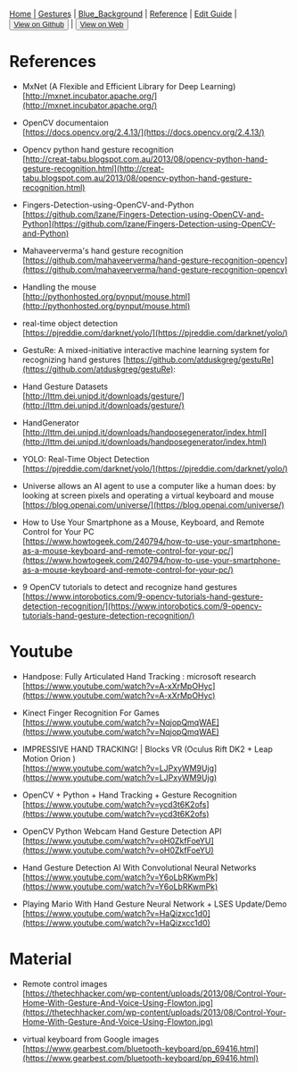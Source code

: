 [Home](/README.md) | [Gestures](/gestures.md) | [Blue_Background](/blue_background.md) | [Reference](/reference.md) | [Edit Guide](/editguide.md) | <button class="nav" ><a href="https://github.com/whatifif/handgesture/">View on Github</a></button>  |  <button class="nav" ><a href="https://whatifif.github.io/handgesture/">View on Web</a></button>

# References

- MxNet (A Flexible and Efficient Library for Deep Learning)  
[http://mxnet.incubator.apache.org/](http://mxnet.incubator.apache.org/)  

- OpenCV documentaion  
[https://docs.opencv.org/2.4.13/](https://docs.opencv.org/2.4.13/)

- Opencv python hand gesture recognition  
[http://creat-tabu.blogspot.com.au/2013/08/opencv-python-hand-gesture-recognition.html](http://creat-tabu.blogspot.com.au/2013/08/opencv-python-hand-gesture-recognition.html)  

- Fingers-Detection-using-OpenCV-and-Python  
[https://github.com/lzane/Fingers-Detection-using-OpenCV-and-Python](https://github.com/lzane/Fingers-Detection-using-OpenCV-and-Python)

- Mahaveerverma's hand gesture recognition  
[https://github.com/mahaveerverma/hand-gesture-recognition-opencv](https://github.com/mahaveerverma/hand-gesture-recognition-opencv)  

- Handling the mouse  
[http://pythonhosted.org/pynput/mouse.html](http://pythonhosted.org/pynput/mouse.html)  

- real-time object detection  
[https://pjreddie.com/darknet/yolo/](https://pjreddie.com/darknet/yolo/)

- GestuRe: A mixed-initiative interactive machine learning system for recognizing hand gestures
[https://github.com/atduskgreg/gestuRe](https://github.com/atduskgreg/gestuRe): 

- Hand Gesture Datasets  
[http://lttm.dei.unipd.it/downloads/gesture/](http://lttm.dei.unipd.it/downloads/gesture/)  

- HandGenerator   
[http://lttm.dei.unipd.it/downloads/handposegenerator/index.html](http://lttm.dei.unipd.it/downloads/handposegenerator/index.html)  

- YOLO: Real-Time Object Detection  
[https://pjreddie.com/darknet/yolo/](https://pjreddie.com/darknet/yolo/)

- Universe allows an AI agent to use a computer like a human does: by looking at screen pixels and operating a virtual keyboard and mouse  
[https://blog.openai.com/universe/](https://blog.openai.com/universe/)  

- How to Use Your Smartphone as a Mouse, Keyboard, and Remote Control for Your PC  
[https://www.howtogeek.com/240794/how-to-use-your-smartphone-as-a-mouse-keyboard-and-remote-control-for-your-pc/](https://www.howtogeek.com/240794/how-to-use-your-smartphone-as-a-mouse-keyboard-and-remote-control-for-your-pc/)

- 9 OpenCV tutorials to detect and recognize hand gestures  
[https://www.intorobotics.com/9-opencv-tutorials-hand-gesture-detection-recognition/](https://www.intorobotics.com/9-opencv-tutorials-hand-gesture-detection-recognition/)



# Youtube

- Handpose: Fully Articulated Hand Tracking : microsoft research  
[https://www.youtube.com/watch?v=A-xXrMpOHyc](https://www.youtube.com/watch?v=A-xXrMpOHyc)

- Kinect Finger Recognition For Games  
[https://www.youtube.com/watch?v=NqjopQmqWAE](https://www.youtube.com/watch?v=NqjopQmqWAE)

- IMPRESSIVE HAND TRACKING! | Blocks VR (Oculus Rift DK2 + Leap Motion Orion )  
[https://www.youtube.com/watch?v=LJPxyWM9Ujg](https://www.youtube.com/watch?v=LJPxyWM9Ujg)

- OpenCV + Python + Hand Tracking + Gesture Recognition  
[https://www.youtube.com/watch?v=ycd3t6K2ofs](https://www.youtube.com/watch?v=ycd3t6K2ofs)

- OpenCV Python Webcam Hand Gesture Detection API  
[https://www.youtube.com/watch?v=oH0ZkfFoeYU](https://www.youtube.com/watch?v=oH0ZkfFoeYU)

- Hand Gesture Detection AI With Convolutional Neural Networks  
[https://www.youtube.com/watch?v=Y6oLbRKwmPk](https://www.youtube.com/watch?v=Y6oLbRKwmPk)

- Playing Mario With Hand Gesture Neural Network + LSES Update/Demo  
[https://www.youtube.com/watch?v=HaQizxcc1d0](https://www.youtube.com/watch?v=HaQizxcc1d0)


# Material

- Remote control images   
[https://thetechhacker.com/wp-content/uploads/2013/08/Control-Your-Home-With-Gesture-And-Voice-Using-Flowton.jpg](https://thetechhacker.com/wp-content/uploads/2013/08/Control-Your-Home-With-Gesture-And-Voice-Using-Flowton.jpg)

- virtual keyboard from Google images  
[https://www.gearbest.com/bluetooth-keyboard/pp_69416.html](https://www.gearbest.com/bluetooth-keyboard/pp_69416.html)







